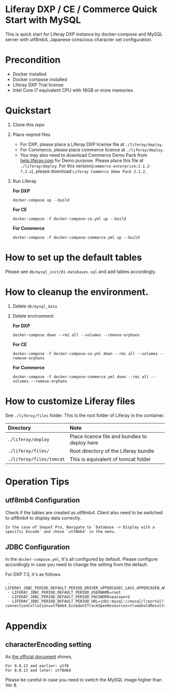 # Liferay DXP / CE / Commerce Quick Start with MySQL
This is quick start for Liferay DXP instance by docker-compose and MySQL server with utf8mb4, Japanese conscious character set configuration.

# Precondition 
- Docker installed
- Docker compose installed
- Liferay DXP Trial license
- Intel Core i7 equivalent CPU with 16GB or more memories.
  
# Quickstart
1. Clone this repo
2. Place reqired files
   - For DXP, please place a Liferay DXP license file at `./liferay/deploy`. 
   - For Commerce, please place commerce licence at `./liferay/deploy`. 
   - You may also need to download Commerce Demo Pack from [help.liferay.com](https://customer.liferay.com/en/downloads?p_p_id=com_liferay_osb_customer_downloads_display_web_DownloadsDisplayPortlet&_com_liferay_osb_customer_downloads_display_web_DownloadsDisplayPortlet_productAssetCategoryId=118190997&_com_liferay_osb_customer_downloads_display_web_DownloadsDisplayPortlet_fileTypeAssetCategoryId=118191001) for Demo purpose. Please place this file at `./liferay/deploy`. For this version(`commerce-enterprise:2.1.2-7.2.x`), please download `Liferay Commerce Demo Pack 2.1.2`.
3. Run Liferay
   
   **For DXP**
   ```
   docker-compose up --build
   ```

   **For CE**
   ```
   docker-compose -f docker-compose-ce.yml up --build
   ```

   **For Commerce**
   ```
   docker-compose -f docker-compose-commerce.yml up --build
   ```

# How to set up the default tables
Please see `db/mysql_init/01-databases.sql` and add tables accordingly. 

# How to cleanup the environment.
1. Delete `db/mysql_data`
2. Delete environment
   
   **For DXP**
   ```
   docker-compose down --rmi all --volumes --remove-orphans
   ```
   
   **For CE**
   ```
   docker-compose -f docker-compose-ce.yml down --rmi all --volumes --remove-orphans
   ```

   **For Commerce**
   ```
   docker-compose -f docker-compose-commerce.yml down --rmi all --volumes --remove-orphans
   ```

# How to customize Liferay files
See `./liferay/files` folder. This is the root folder of Liferay in the container.

| Directory | Note |
| :-- | :-- |
| `./liferay/deploy` | Place licence file and bundles to deploy here |
| `./liferay/files/` | Root directory of the Liferay bundle |
| `./liferay/files/tomcat` | This is equivalent of tomcat folder |

# Operation Tips

## utf8mb4 Configuration
Check if the tables are created as utf8mb4. Client also need to be switched to utf8mb4 to display data correctly. 

    In the case of Sequel Pro, Navigate to `Database -> Display with a specific Encode` and chose `utf8mb4` in the menu.

## JDBC Configuration
In the `docker-compose.yml`, It's all configured by default. Please configure accordingly in case you need to change the setting from the default.
   
   For DXP 7.3, it's as follows.
   ```
    - LIFERAY_JDBC_PERIOD_DEFAULT_PERIOD_DRIVER_UPPERCASEC_LASS_UPPERCASEN_AME=com.mysql.cj.jdbc.Driver
    - LIFERAY_JDBC_PERIOD_DEFAULT_PERIOD_USERNAME=root
    - LIFERAY_JDBC_PERIOD_DEFAULT_PERIOD_PASSWORD=password
    - LIFERAY_JDBC_PERIOD_DEFAULT_PERIOD_URL=jdbc:mysql://mysql/lrportal?connectionCollation=utf8mb4_bin&dontTrackOpenResources=true&holdResultsOpenOverStatementClose=true&serverTimezone=GMT&useFastDateParsing=false&useUnicode=true&characterEncoding=utf8
   ```

# Appendix
## characterEncoding setting
As [the official document](https://dev.mysql.com/doc/connector-j/8.0/en/connector-j-reference-charsets.html) shows, 
```
For 8.0.12 and earlier: utf8
For 8.0.13 and later: utf8mb4
```
Please be careful in case you need to switch the MySQL image higher than Ver 8.